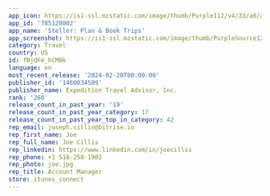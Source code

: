 ```yaml
---
app_icon: https://is1-ssl.mzstatic.com/image/thumb/Purple112/v4/33/a0/af/33a0af01-64bc-f9e9-fb51-e2b4bc8cece4/AppIcon-0-0-1x_U007ephone-0-0-sRGB-85-220.png/1024x1024bb.png
app_id: '785128002'
app_name: 'Steller: Plan & Book Trips'
app_screenshot: https://is1-ssl.mzstatic.com/image/thumb/PurpleSource122/v4/85/85/26/8585267f-01c9-257d-55c8-e9f7c8471916/ba275efd-6740-44f5-9a1d-2c974e29a2a1_iOS-Screen-1.jpg/1284x2778bb.png
category: Travel
country: US
id: fBjQFe_hCM8k
language: en
most_recent_release: '2024-02-20T00:00:00'
publisher_id: '1460034509'
publisher_name: Expedition Travel Advisor, Inc.
rank: '260'
release_count_in_past_year: '19'
release_count_in_past_year_category: 17
release_count_in_past_year_top_in_category: 42
rep_email: joseph.cillis@bitrise.io
rep_first_name: Joe
rep_full_name: Joe Cillis
rep_linkedin: https://www.linkedin.com/in/joecillis
rep_phone: +1 518-258-1902
rep_photo: joe.jpg
rep_title: Account Manager
store: itunes_connect
---
```


